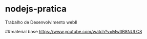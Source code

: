 # nodejs-pratica
Trabalho de Desenvolvimento webII


##material base
https://www.youtube.com/watch?v=MwltB8NULC8
